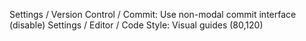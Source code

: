 Settings / Version Control / Commit: Use non-modal commit interface (disable)
Settings / Editor / Code Style: Visual guides (80,120)
